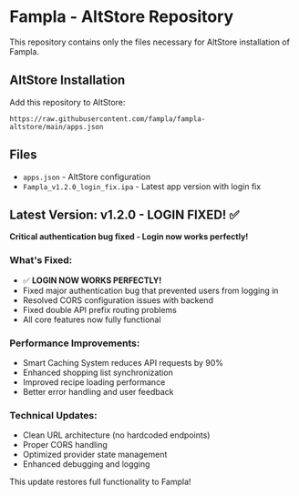 # Fampla - AltStore Repository

This repository contains only the files necessary for AltStore installation of Fampla.

## AltStore Installation

Add this repository to AltStore:
```
https://raw.githubusercontent.com/fampla/fampla-altstore/main/apps.json
```

## Files

- `apps.json` - AltStore configuration
- `Fampla_v1.2.0_login_fix.ipa` - Latest app version with login fix

## Latest Version: v1.2.0 - LOGIN FIXED! ✅

**Critical authentication bug fixed - Login now works perfectly!**

### What's Fixed:
- ✅ **LOGIN NOW WORKS PERFECTLY!**
- Fixed major authentication bug that prevented users from logging in
- Resolved CORS configuration issues with backend  
- Fixed double API prefix routing problems
- All core features now fully functional

### Performance Improvements:
- Smart Caching System reduces API requests by 90%
- Enhanced shopping list synchronization
- Improved recipe loading performance
- Better error handling and user feedback

### Technical Updates:
- Clean URL architecture (no hardcoded endpoints)
- Proper CORS handling
- Optimized provider state management
- Enhanced debugging and logging

This update restores full functionality to Fampla!